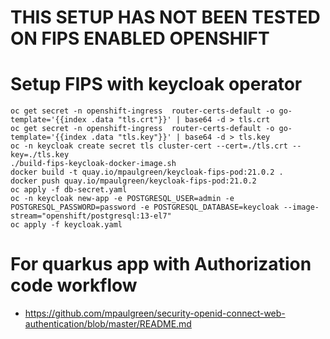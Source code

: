 # THIS SETUP HAS NOT BEEN TESTED ON FIPS ENABLED OPENSHIFT

# Setup FIPS with keycloak operator
```
oc get secret -n openshift-ingress  router-certs-default -o go-template='{{index .data "tls.crt"}}' | base64 -d > tls.crt
oc get secret -n openshift-ingress  router-certs-default -o go-template='{{index .data "tls.key"}}' | base64 -d > tls.key
oc -n keycloak create secret tls cluster-cert --cert=./tls.crt --key=./tls.key
./build-fips-keycloak-docker-image.sh
docker build -t quay.io/mpaulgreen/keycloak-fips-pod:21.0.2 .
docker push quay.io/mpaulgreen/keycloak-fips-pod:21.0.2
oc apply -f db-secret.yaml
oc -n keycloak new-app -e POSTGRESQL_USER=admin -e POSTGRESQL_PASSWORD=password -e POSTGRESQL_DATABASE=keycloak --image-stream="openshift/postgresql:13-el7"
oc apply -f keycloak.yaml 
```

# For quarkus app with Authorization code workflow
- https://github.com/mpaulgreen/security-openid-connect-web-authentication/blob/master/README.md